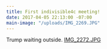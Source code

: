 ```yaml
---
title: First indivisible4c meeting!
date: 2017-04-05 22:13:00 -07:00
main-image: "/uploads/IMG_2269.JPG"
---
```


Trump waiting outside. 
[IMG_2272.JPG](/uploads/IMG_2272.JPG)